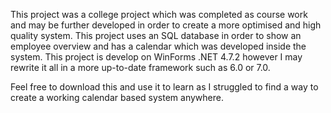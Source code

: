 This project was a college project which was completed as course work and may be further developed in order to create a more optimised and high quality system. 
This project uses an SQL database in order to show an employee overview and has a calendar which was developed inside the system. 
This project is develop on WinForms .NET 4.7.2 however I may rewrite it all in a more up-to-date framework such as 6.0 or 7.0.

Feel free to download this and use it to learn as I struggled to find a way to create a working calendar based system anywhere.
